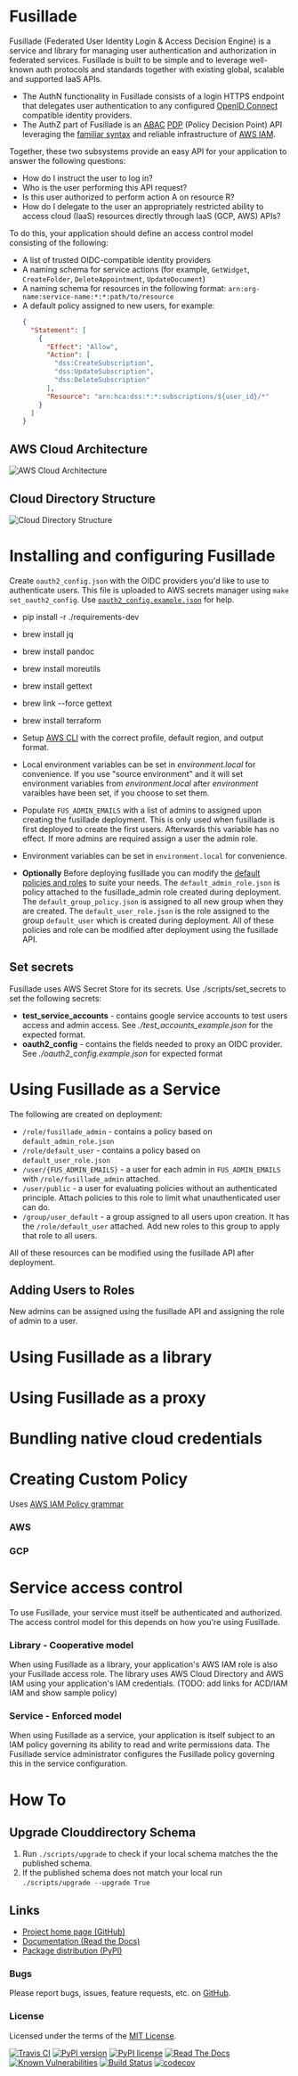 # Fusillade

Fusillade (Federated User Identity Login & Access Decision Engine) is a service and library for managing user
authentication and authorization in federated services. Fusillade is built to be simple and to leverage well-known auth
protocols and standards together with existing global, scalable and supported IaaS APIs.

- The AuthN functionality in Fusillade consists of a login HTTPS endpoint that delegates user authentication to any
  configured [OpenID Connect](http://openid.net/connect/) compatible identity providers.
- The AuthZ part of Fusillade is
  an [ABAC](https://en.wikipedia.org/wiki/Attribute-based_access_control) [PDP](https://tools.ietf.org/html/rfc2904)
  (Policy Decision Point) API leveraging
  the [familiar syntax](https://docs.aws.amazon.com/IAM/latest/UserGuide/reference_policies.html) and reliable
  infrastructure of [AWS IAM](https://aws.amazon.com/iam/).

Together, these two subsystems provide an easy API for your application to answer the following questions:

- How do I instruct the user to log in?
- Who is the user performing this API request?
- Is this user authorized to perform action A on resource R?
- How do I delegate to the user an appropriately restricted ability to access cloud (IaaS) resources directly through
  IaaS (GCP, AWS) APIs?

To do this, your application should define an access control model consisting of the following:

- A list of trusted OIDC-compatible identity providers
- A naming schema for service actions (for example, `GetWidget`, `CreateFolder`, `DeleteAppointment`, `UpdateDocument`)
- A naming schema for resources in the following format: `arn:org-name:service-name:*:*:path/to/resource`
- A default policy assigned to new users, for example:
  ```json
  {
    "Statement": [
      {
        "Effect": "Allow",
        "Action": [
          "dss:CreateSubscription",
          "dss:UpdateSubscription",
          "dss:DeleteSubscription"
        ],
        "Resource": "arn:hca:dss:*:*:subscriptions/${user_id}/*"
      }
    ]
  }
  ```

## AWS Cloud Architecture
![AWS Cloud Architecture](https://www.lucidchart.com/publicSegments/view/b3470977-3924-4fb3-a07f-ce97be59dac1/image.png)
## Cloud Directory Structure
![Cloud Directory Structure](https://www.lucidchart.com/publicSegments/view/3f6f3cdc-7429-460c-b45f-33ae35d9e07c/image.png)


# Installing and configuring Fusillade

Create `oauth2_config.json` with the OIDC providers you'd like to use to 
authenticate users. This file is uploaded to AWS secrets manager using `make set_oauth2_config`. Use 
[`oauth2_config.example.json`](../master/oauth2_config.example.json) for help.
    

- pip install -r ./requirements-dev
- brew install jq
- brew install pandoc
- brew install moreutils
- brew install gettext
- brew link --force gettext 
- brew install terraform

- Setup [AWS CLI](https://github.com/aws/aws-cli) with the correct profile, default region, and output format.
- Local environment variables can be set in *environment.local* for convenience. If you use "source environment" and it 
  will set environment variables from *environment.local* after *environment* varaibles have been set, if you choose to 
  set them.
- Populate `FUS_ADMIN_EMAILS` with a list of admins to assigned upon creating the fusillade deployment. This
  is only used when fusillade is first deployed to create the first users. Afterwards this variable has no effect. If
  more admins are required assign a user the admin role.
- Environment variables can be set in `environment.local` for convenience.
- **Optionally** Before deploying fusillade you can modify the [default policies and roles](../blob/master/policies) 
 to suite your needs. The `default_admin_role.json` is policy attached to the fusillade_admin role created during 
 deployment. The `default_group_policy.json` is assigned to all new group when they are created. The 
 `default_user_role.json` is the role assigned to the group `default_user` which is created during deployment. All of 
 these policies and role can be modified after deployment using the fusillade API.

## Set secrets
Fusillade uses AWS Secret Store for its secrets. Use ./scripts/set_secrets to set the following secrets:

* **test_service_accounts** - contains google service accounts to test users access and admin access. See 
*./test_accounts_example.json* for the expected format.
* **oauth2_config** - contains the fields needed to proxy an OIDC provider. See *./oauth2_config.example.json* for 
expected format

# Using Fusillade as a Service

The following are created on deployment:
* `/role/fusillade_admin` - contains a policy based on `default_admin_role.json`
* `/role/default_user` - contains a policy based on `default_user_role.json`
* `/user/{FUS_ADMIN_EMAILS}` - a user for each admin in `FUS_ADMIN_EMAILS` with `/role/fusillade_admin` attached.
* `/user/public` -  a user for evaluating policies without an authenticated principle. Attach policies to this role 
 to limit what unauthenticated user can do.
* `/group/user_default` - a group assigned to all users upon creation. It has the `/role/default_user` attached. Add 
 new roles to this group to apply that role to all users.

All of these resources can be modified using the fusillade API after deployment.

## Adding Users to Roles
New admins can be assigned using the fusillade API and assigning the role of admin to a user.

# Using Fusillade as a library

# Using Fusillade as a proxy

# Bundling native cloud credentials

# Creating Custom Policy

Uses [AWS IAM Policy grammar](https://docs.aws.amazon.com/IAM/latest/UserGuide/reference_policies_grammar.html)

### AWS

### GCP

# Service access control
To use Fusillade, your service must itself be authenticated and authorized. The access control model for this depends on
how you're using Fusillade.

### Library - Cooperative model

When using Fusillade as a library, your application's AWS IAM role is also your Fusillade access role. The library uses
AWS Cloud Directory and AWS IAM using your application's IAM credentials. (TODO: add links for ACD/IAM IAM and show
sample policy)

### Service - Enforced model

When using Fusillade as a service, your application is itself subject to an IAM policy governing its ability to read and
write permissions data. The Fusillade service administrator configures the Fusillade policy governing this in the
service configuration.

# How To
## Upgrade Clouddirectory Schema
1. Run `./scripts/upgrade` to check if your local schema matches the the published schema.
1. If the published schema does not match your local run `./scripts/upgrade --upgrade True`
## Links

* [Project home page (GitHub)](https://github.com/HumanCellAtlas/fusillade)
* [Documentation (Read the Docs)](https://fusillade.readthedocs.io/)
* [Package distribution (PyPI)](https://pypi.python.org/pypi/fusillade)

### Bugs
Please report bugs, issues, feature requests, etc. on [GitHub](https://github.com/HumanCellAtlas/fusillade/issues).

### License
Licensed under the terms of the [MIT License](https://opensource.org/licenses/MIT).

[![Travis CI](https://travis-ci.org/HumanCellAtlas/fusillade.svg)](https://travis-ci.org/HumanCellAtlas/fusillade)
[![PyPI version](https://img.shields.io/pypi/v/fusillade.svg)](https://pypi.python.org/pypi/fusillade)
[![PyPI license](https://img.shields.io/pypi/l/fusillade.svg)](https://pypi.python.org/pypi/fusillade)
[![Read The Docs](https://readthedocs.org/projects/fusillade/badge/?version=latest)](https://pypi.python.org/pypi/fusillade)
[![Known Vulnerabilities](https://snyk.io/test/github/HumanCellAtlas/fusillade/badge.svg)](https://snyk.io/test/github/HumanCellAtlas/fusillade)
[![Build Status](https://travis-ci.com/HumanCellAtlas/fusillade.svg?branch=master)](https://travis-ci.com/HumanCellAtlas/fusillade)
[![codecov](https://codecov.io/gh/HumanCellAtlas/fusillade/branch/master/graph/badge.svg)](https://codecov.io/gh/HumanCellAtlas/fusillade)